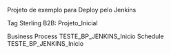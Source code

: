 Projeto de exemplo para Deploy pelo Jenkins

Tag Sterling B2B: Projeto_Inicial

<p>
Business Process	
	TESTE_BP_JENKINS_Inicio
Schedule
	TESTE_BP_JENKINS_Inicio

</p>


	
	
